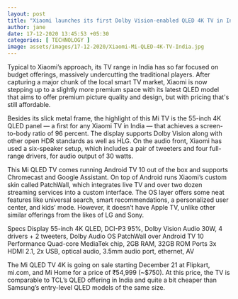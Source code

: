 ```yaml
---
layout: post
title: "Xiaomi launches its first Dolby Vision-enabled QLED 4K TV in India"
author: jane 
date: 17-12-2020 13:45:53 +05:30 
categories: [ TECHNOLOGY ] 
image: assets/images/17-12-2020/Xiaomi-Mi-QLED-4K-TV-India.jpg
---
```

Typical to Xiaomi’s approach, its TV range in India has so far focused on budget offerings, massively undercutting the traditional players. After capturing a major chunk of the local smart TV market, Xiaomi is now stepping up to a slightly more premium space with its latest QLED model that aims to offer premium picture quality and design, but with pricing that's still affordable.

Besides its slick metal frame, the highlight of this Mi TV is the 55-inch 4K QLED panel — a first for any Xiaomi TV in India — that achieves a screen-to-body ratio of 96 percent. The display supports Dolby Vision along with other open HDR standards as well as HLG. On the audio front, Xiaomi has used a six-speaker setup, which includes a pair of tweeters and four full-range drivers, for audio output of 30 watts.

This Mi QLED TV comes running Android TV 10 out of the box and supports Chromecast and Google Assistant. On top of Android runs Xiaomi’s custom skin called PatchWall, which integrates live TV and over two dozen streaming services into a custom interface. The OS layer offers some neat features like universal search, smart recommendations, a personalized user center, and kids’ mode. However, it doesn’t have Apple TV, unlike other similar offerings from the likes of LG and Sony.

Specs Display 55-inch 4K QLED, DCI-P3 95%, Dolby Vision Audio 30W, 4 drivers + 2 tweeters, Dolby Audio OS PatchWall over Android TV 10 Performance Quad-core MediaTek chip, 2GB RAM, 32GB ROM Ports 3x HDMI 2.1, 2x USB, optical audio, 3.5mm audio port, ethernet, AV

The Mi QLED TV 4K is going on sale starting December 21 at Flipkart, mi.com, and Mi Home for a price of ₹54,999 (~$750). At this price, the TV is comparable to TCL’s QLED offering in India and quite a bit cheaper than Samsung’s entry-level QLED models of the same size.